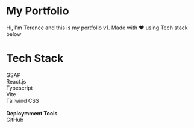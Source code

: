 # My Portfolio

Hi, I'm Terence and this is my portfolio v1. Made with ❤️ using Tech stack below

# Tech Stack

GSAP\
React.js\
Typescript\
Vite\
Tailwind CSS\
\
<b>Deploymment Tools</b>\
GitHub

